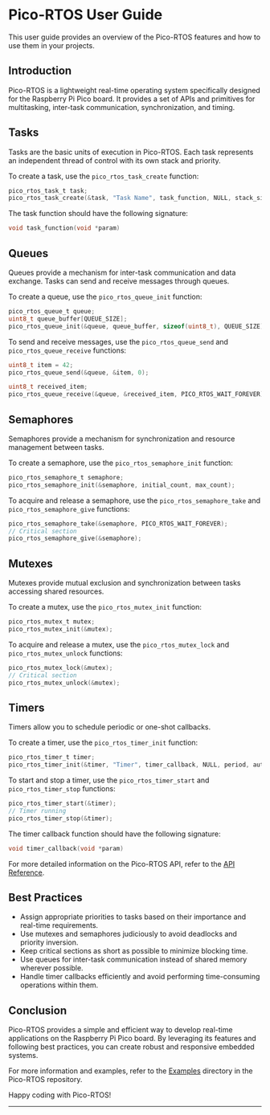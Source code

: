 # Pico-RTOS User Guide

This user guide provides an overview of the Pico-RTOS features and how to use them in your projects.

## Introduction

Pico-RTOS is a lightweight real-time operating system specifically designed for the Raspberry Pi Pico board. It provides a set of APIs and primitives for multitasking, inter-task communication, synchronization, and timing.

## Tasks

Tasks are the basic units of execution in Pico-RTOS. Each task represents an independent thread of control with its own stack and priority.

To create a task, use the `pico_rtos_task_create` function:

```c
pico_rtos_task_t task;
pico_rtos_task_create(&task, "Task Name", task_function, NULL, stack_size, priority);
```

The task function should have the following signature:

```c
void task_function(void *param)
```

## Queues

Queues provide a mechanism for inter-task communication and data exchange. Tasks can send and receive messages through queues.

To create a queue, use the `pico_rtos_queue_init` function:

```c
pico_rtos_queue_t queue;
uint8_t queue_buffer[QUEUE_SIZE];
pico_rtos_queue_init(&queue, queue_buffer, sizeof(uint8_t), QUEUE_SIZE);
```

To send and receive messages, use the `pico_rtos_queue_send` and `pico_rtos_queue_receive` functions:

```c
uint8_t item = 42;
pico_rtos_queue_send(&queue, &item, 0);

uint8_t received_item;
pico_rtos_queue_receive(&queue, &received_item, PICO_RTOS_WAIT_FOREVER);
```

## Semaphores

Semaphores provide a mechanism for synchronization and resource management between tasks.

To create a semaphore, use the `pico_rtos_semaphore_init` function:

```c
pico_rtos_semaphore_t semaphore;
pico_rtos_semaphore_init(&semaphore, initial_count, max_count);
```

To acquire and release a semaphore, use the `pico_rtos_semaphore_take` and `pico_rtos_semaphore_give` functions:

```c
pico_rtos_semaphore_take(&semaphore, PICO_RTOS_WAIT_FOREVER);
// Critical section
pico_rtos_semaphore_give(&semaphore);
```

## Mutexes

Mutexes provide mutual exclusion and synchronization between tasks accessing shared resources.

To create a mutex, use the `pico_rtos_mutex_init` function:

```c
pico_rtos_mutex_t mutex;
pico_rtos_mutex_init(&mutex);
```

To acquire and release a mutex, use the `pico_rtos_mutex_lock` and `pico_rtos_mutex_unlock` functions:

```c
pico_rtos_mutex_lock(&mutex);
// Critical section
pico_rtos_mutex_unlock(&mutex);
```

## Timers

Timers allow you to schedule periodic or one-shot callbacks.

To create a timer, use the `pico_rtos_timer_init` function:

```c
pico_rtos_timer_t timer;
pico_rtos_timer_init(&timer, "Timer", timer_callback, NULL, period, auto_reload);
```

To start and stop a timer, use the `pico_rtos_timer_start` and `pico_rtos_timer_stop` functions:

```c
pico_rtos_timer_start(&timer);
// Timer running
pico_rtos_timer_stop(&timer);
```

The timer callback function should have the following signature:

```c
void timer_callback(void *param)
```

For more detailed information on the Pico-RTOS API, refer to the [API Reference](api_reference.md).

## Best Practices

- Assign appropriate priorities to tasks based on their importance and real-time requirements.
- Use mutexes and semaphores judiciously to avoid deadlocks and priority inversion.
- Keep critical sections as short as possible to minimize blocking time.
- Use queues for inter-task communication instead of shared memory wherever possible.
- Handle timer callbacks efficiently and avoid performing time-consuming operations within them.

## Conclusion

Pico-RTOS provides a simple and efficient way to develop real-time applications on the Raspberry Pi Pico board. By leveraging its features and following best practices, you can create robust and responsive embedded systems.

For more information and examples, refer to the [Examples](examples/) directory in the Pico-RTOS repository.

Happy coding with Pico-RTOS!

---